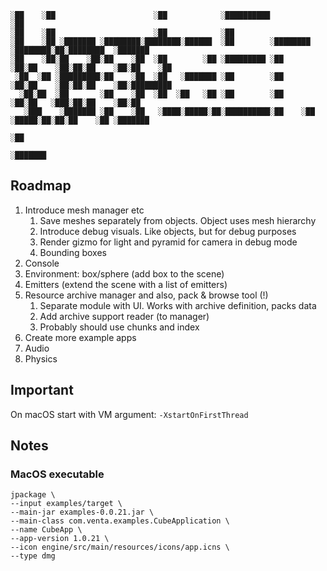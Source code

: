 ```
░██    ░██                      ░██            ░██████████                    ░██
░██    ░██                      ░██            ░██
░██    ░██ ░███████ ░████████░████████░██████  ░██        ░████████  ░████████░██░████████  ░███████
░██    ░██░██    ░██░██    ░██  ░██        ░██ ░█████████ ░██    ░██░██    ░██░██░██    ░██░██    ░██
 ░██  ░██ ░█████████░██    ░██  ░██   ░███████ ░██        ░██    ░██░██    ░██░██░██    ░██░█████████
  ░██░██  ░██       ░██    ░██  ░██  ░██   ░██ ░██        ░██    ░██░██   ░███░██░██    ░██░██
   ░███    ░███████ ░██    ░██   ░████░█████░██░██████████░██    ░██ ░█████░██░██░██    ░██ ░███████
                                                                           ░██
                                                                     ░███████
```


## Roadmap
1. Introduce mesh manager etc
   1. Save meshes separately from objects. Object uses mesh hierarchy
   2. Introduce debug visuals. Like objects, but for debug purposes
   3. Render gizmo for light and pyramid for camera in debug mode
   4. Bounding boxes
2. Console
3. Environment: box/sphere (add box to the scene)
4. Emitters (extend the scene with a list of emitters)
5. Resource archive manager and also, pack & browse tool (!)
   1. Separate module with UI. Works with archive definition, packs data
   2. Add archive support reader (to manager)
   3. Probably should use chunks and index
6. Create more example apps
7. Audio
8. Physics

## Important
On macOS start with VM argument: `-XstartOnFirstThread`

## Notes
### MacOS executable
```
jpackage \
--input examples/target \
--main-jar examples-0.0.21.jar \
--main-class com.venta.examples.CubeApplication \
--name CubeApp \
--app-version 1.0.21 \
--icon engine/src/main/resources/icons/app.icns \
--type dmg
```